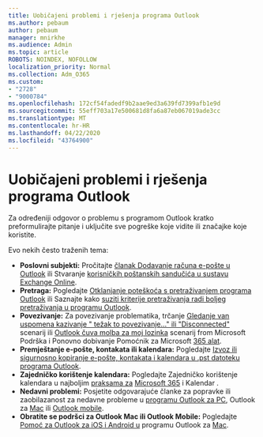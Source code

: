 ```yaml
---
title: Uobičajeni problemi i rješenja programa Outlook
ms.author: pebaum
author: pebaum
manager: mnirkhe
ms.audience: Admin
ms.topic: article
ROBOTS: NOINDEX, NOFOLLOW
localization_priority: Normal
ms.collection: Adm_O365
ms.custom:
- "2728"
- "9000784"
ms.openlocfilehash: 172cf54fadedf9b2aae9ed3a639fd7399afb1e9d
ms.sourcegitcommit: 55eff703a17e500681d8fa6a87eb067019ade3cc
ms.translationtype: MT
ms.contentlocale: hr-HR
ms.lasthandoff: 04/22/2020
ms.locfileid: "43764900"
---
```

# <a name="outlook-common-issues-and-resolutions"></a>Uobičajeni problemi i rješenja programa Outlook

Za određeniji odgovor o problemu s programom Outlook kratko preformulirajte pitanje i uključite sve pogreške koje vidite ili značajke koje koristite.

Evo nekih često traženih tema:

- **Poslovni subjekti:** Pročitajte [članak Dodavanje računa e-pošte u Outlook](https://support.office.com/article/6e27792a-9267-4aa4-8bb6-c84ef146101b) ili Stvaranje [korisničkih poštanskih sandučića u sustavu Exchange Online](https://docs.microsoft.com/Exchange/recipients-in-exchange-online/create-user-mailboxes).
- **Pretraga:** Pogledajte [Otklanjanje poteškoća s pretraživanjem programa Outlook](https://support.office.com/article/2556b11f-f4d8-46be-b0a7-de33a3f4f066) ili Saznajte kako [suziti kriterije pretraživanja radi boljeg pretraživanja u programu Outlook](https://support.office.com/article/D824D1E9-A255-4C8A-8553-276FB895A8DA).
- **Povezivanje:** Za povezivanje problematika, trčanje [Gledanje van uspomena kazivanje " težak to povezivanje..." ili "Disconnected"](https://aka.ms/SaRA-OutlookDisconnect) scenarij ili [Outlook čuva molba za moj lozinka](https://aka.ms/SaRA-OutlookPwdPrompt) scenarij from Microsoft Podrška i Ponovno dobivanje Pomoćnik za Microsoft [365 alat](https://diagnostics.outlook.com/#/).
- **Premještanje e-pošte, kontakata ili kalendara:** Pogledajte [Izvoz ili sigurnosno kopiranje e-pošte, kontakata i kalendara u .pst datoteku programa Outlook](https://support.office.com/article/14252b52-3075-4e9b-be4e-ff9ef1068f91).
- **Zajedničko korištenje kalendara:** Pogledajte Zajedničko korištenje kalendara u najboljim [praksama za](https://support.office.com/article/D93F72D3-2361-4E0D-8D6A-5C4939C17F39) [Microsoft 365](https://support.office.com/article/b576ecc3-0945-4d75-85f1-5efafb8a37b4) i Kalendar .
- **Nedavni problemi:** Posjetite odgovarajuće članke za popravke ili zaobilazanost za nedavne probleme u [programu Outlook za PC](https://support.office.com/article/ecf61305-f84f-4e13-bb73-95a214ac1230), Outlook za [Mac](https://support.office.com/article/54afa5e3-db38-422a-9d94-3b55330ded8e) ili [Outlook mobile](https://support.office.com/article/a264ef01-9c88-48fb-9285-7017e4f31f02).
- **Obratite se podršci za Outlook Mac ili Outlook Mobile:** Pogledajte [Pomoć za Outlook za iOS i Android u](https://support.office.com/article/218a22d1-9fa5-4889-b689-de1c63493243) programu Outlook za [Mac](https://support.office.com/article/d0410177-8e65-4487-93f7-206a3a3d71a8).